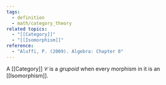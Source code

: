 ```yaml
---
tags:
  - definition
  - math/category_theory
related topics:
  - "[[Category]]"
  - "[[Isomorphism]]"
reference:
  - "Aluffi, P. (2009). Algebra: Chapter 0"
---
```

A [[Category]] $\mathcal{C}$ is a _grupoid_ when every morphism in it is an [[Isomorphism]].